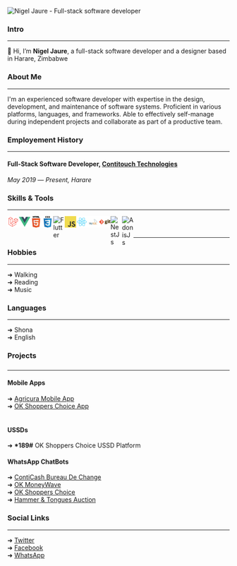 ![Nigel Jaure - Full-stack software developer](https://user-images.githubusercontent.com/115983985/196926949-6342555e-9e11-47c2-b5ba-d5ae1e7951ab.png)
<h3>Intro</h3> <hr>
 
👋 Hi, I’m **Nigel Jaure**, a full-stack software developer and a designer based in Harare, Zimbabwe
 
<h3>About Me</h3><hr>

I'm an experienced software developer with expertise in the design, development, and maintenance of software systems. Proficient in various platforms, languages, and frameworks. Able to effectively self-manage during independent projects and collaborate as part of a productive team.

<h3>Employement History</h3><hr>

<h4>Full-Stack Software Developer, <a href="https://contitouch.co.zw/">Contitouch Technologies</a></h4>

*May 2019* — *Present, Harare*

<h3>Skills & Tools</h3> <hr>

<img align="left" alt="Laravel" width="26px" src="https://raw.githubusercontent.com/github/explore/80688e429a7d4ef2fca1e82350fe8e3517d3494d/topics/laravel/laravel.png" />
<img align="left" alt="Vue JS" width="26px" src="https://raw.githubusercontent.com/github/explore/80688e429a7d4ef2fca1e82350fe8e3517d3494d/topics/vue/vue.png" />
<img align="left" alt="HTML5" width="26px" src="https://raw.githubusercontent.com/github/explore/80688e429a7d4ef2fca1e82350fe8e3517d3494d/topics/html/html.png" />
<img align="left" alt="CSS3" width="26px" src="https://raw.githubusercontent.com/github/explore/80688e429a7d4ef2fca1e82350fe8e3517d3494d/topics/css/css.png" />
<img align="left" alt="Flutter" width="26px" src="https://avatars.githubusercontent.com/u/14101776?s=200&v=4" />
<img align="left" alt="JavaScript" width="26px" src="https://raw.githubusercontent.com/github/explore/80688e429a7d4ef2fca1e82350fe8e3517d3494d/topics/javascript/javascript.png" />
<img align="left" alt="React" width="26px" src="https://raw.githubusercontent.com/github/explore/80688e429a7d4ef2fca1e82350fe8e3517d3494d/topics/react/react.png" />
<img align="left" alt="MySQL" width="26px" src="https://raw.githubusercontent.com/github/explore/80688e429a7d4ef2fca1e82350fe8e3517d3494d/topics/mysql/mysql.png" />
<img align="left" alt="Git" width="26px" src="https://raw.githubusercontent.com/github/explore/80688e429a7d4ef2fca1e82350fe8e3517d3494d/topics/git/git.png" />
<img align="left" alt="NestJs" width="26px" src="https://avatars.githubusercontent.com/u/28507035?s=200&v=4" />
<img align="left" alt="AdonisJs" width="26px" src="https://avatars.githubusercontent.com/u/13810373?s=200&v=4" />

<br />
<br />

---
<h3>Hobbies</h3><hr>

➜ Walking <br>
➜ Reading <br>
➜ Music <br>

<h3>Languages</h3><hr>

➜ Shona <br>
➜ English <br>

<h3>Projects<h3/><hr>

<h4> Mobile Apps </h4>

➜ <a href="https://play.google.com/store/apps/details?id=zw.co.contitouch.agricura&hl=en&gl=US"> Agricura Mobile App </a> <br>
➜ <a href="https://play.google.com/store/apps/details?id=com.promo.shopperschoice"> OK Shoppers Choice App </a> <br><br>

<h4> USSDs </h4>

➜ <b>*189#</b> OK Shoppers Choice USSD Platform  <br>

<h4> WhatsApp ChatBots </h4>

➜ <a href="https://wa.me/263788788045"> ContiCash Bureau De Change </a> <br>
➜ <a href="https://wa.me/263774644421"> OK MoneyWave </a> <br>
➜ <a href="https://wa.me/263788788034"> OK Shoppers Choice </a> <br>
➜ <a href="https://wa.me/263788788051"> Hammer & Tongues Auction </a> <br>

<h3>Social Links</h3><hr>

➜ <a href="https://twitter.com/iamjenesiszw">Twitter</a> <br>
➜ <a href="https://www.facebook.com/profile.php?id=100086564661839">Facebook</a> <br>
➜ <a href="https://wa.me/263782000340">WhatsApp</a> <br>


